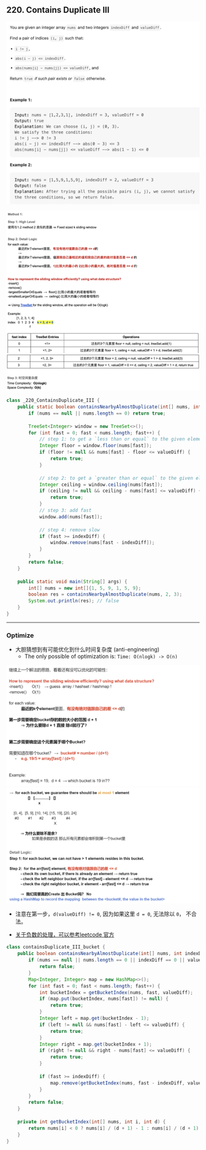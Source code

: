 ## 220. Contains Duplicate III
![](img/2022-12-20-23-37-26.png)

![](img/2022-12-21-22-55-56.png)
![](img/2022-12-21-22-56-18.png)

```java
class _220_ContainsDuplicate_III {
    public static boolean containsNearbyAlmostDuplicate(int[] nums, int indexDiff, int valueDiff) {
        if (nums == null || nums.length == 0) return true;

        TreeSet<Integer> window = new TreeSet<>();
        for (int fast = 0; fast < nums.length; fast++) {
            // step 1: to get a `less than or equal` to the given element
            Integer floor = window.floor(nums[fast]);
            if (floor != null && nums[fast] - floor <= valueDiff) {
                return true;
            }

            // step 2: to get a `greater than or equal` to the given element
            Integer ceiling = window.ceiling(nums[fast]);
            if (ceiling != null && ceiling - nums[fast] <= valueDiff) {
                return true;
            }
            // step 3: add fast
            window.add(nums[fast]);

            // step 4: remove slow
            if (fast >= indexDiff) {
                window.remove(nums[fast - indexDiff]);
            }
        }
        return false;
    }

    public static void main(String[] args) {
        int[] nums = new int[]{1, 5, 9, 1, 5, 9};
        boolean res = containsNearbyAlmostDuplicate(nums, 2, 3);
        System.out.println(res); // false
    }
}
```
---

### Optimize

- 大胆猜想到有可能优化到什么时间复杂度 (anti-engineering)
  - The only possible of optimization is: `Time: O(nlogk) -> O(n)`

![](img/2023-09-05-11-21-17.png)
![](img/2023-09-05-11-35-00.png)

- 注意在第一步，`d(valueDiff) != 0`, 因为如果这里 `d = 0`, 无法除以 `0`， 不合法。


- [关于负数的处理，可以参考leetcode 官方](https://leetcode.cn/problems/contains-duplicate-iii/solutions/726905/gong-shui-san-xie-yi-ti-shuang-jie-hua-d-dlnv/)

```java
class containsDuplicate_III_bucket {
    public boolean containsNearbyAlmostDuplicate(int[] nums, int indexDiff, int valueDiff) {
        if (nums == null || nums.length == 0 || indexDiff == 0 || valueDiff < 0) {
            return false;
        }
        Map<Integer, Integer> map = new HashMap<>();
        for (int fast = 0; fast < nums.length; fast++) {
            int bucketIndex = getBucketIndex(nums, fast, valueDiff);
            if (map.put(bucketIndex, nums[fast]) != null) {
                return true;
            }
            Integer left = map.get(bucketIndex - 1);
            if (left != null && nums[fast] - left <= valueDiff) {
                return true;
            }
            Integer right = map.get(bucketIndex + 1);
            if (right != null && right - nums[fast] <= valueDiff) {
                return true;
            }

            if (fast >= indexDiff) {
                map.remove(getBucketIndex(nums, fast - indexDiff, valueDiff));
            }
        }
        return false;
    }

    private int getBucketIndex(int[] nums, int i, int d) {
        return nums[i] < 0 ? nums[i] / (d + 1) - 1 : nums[i] / (d + 1);
    }
}
```